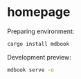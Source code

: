 # homepage

Preparing environment:

```sh
cargo install mdbook
```

Development preview:

```sh
mdbook serve -o
```
